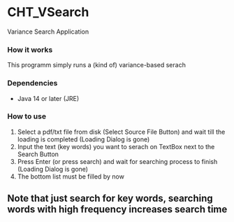 # CHT_VSearch
Variance Search Application

### How it works
This programm simply runs a (kind of) variance-based serach

### Dependencies
* Java 14 or later (JRE)

### How to use
1. Select a pdf/txt file from disk (Select Source File Button) and wait till the loading is completed (Loading Dialog is gone)
2. Input the text (key words) you want to serach on TextBox next to the Search Button
3. Press Enter (or press search) and wait for searching process to finish (Loading Dialog is gone)
4. The bottom list must be filled by now

## **Note that just search for key words, searching words with high frequency increases search time**
